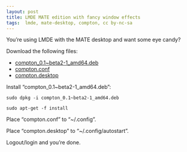 ```yaml
---
layout: post
title: LMDE MATE edition with fancy window effects
tags:  lmde, mate-desktop, compton, cc by-nc-sa
---
```


You’re using LMDE with the MATE desktop and want some eye candy?

Download the following files:

- [compton_0.1~beta2-1_amd64.deb](http://ftp.de.debian.org/debian/pool/main/c/compton/compton_0.1%7Ebeta2-1_amd64.deb)
- [compton.conf](https://pastebin.com/N2Ga2hPS)
- [compton.desktop](https://pastebin.com/i2tcWBZk)

Install “compton_0.1~beta2-1_amd64.deb”:

```
sudo dpkg -i compton_0.1~beta2-1_amd64.deb

sudo apt-get -f install
```

Place “compton.conf” to “~/.config”.

Place “compton.desktop” to “~/.config/autostart”.

Logout/login and you’re done.
